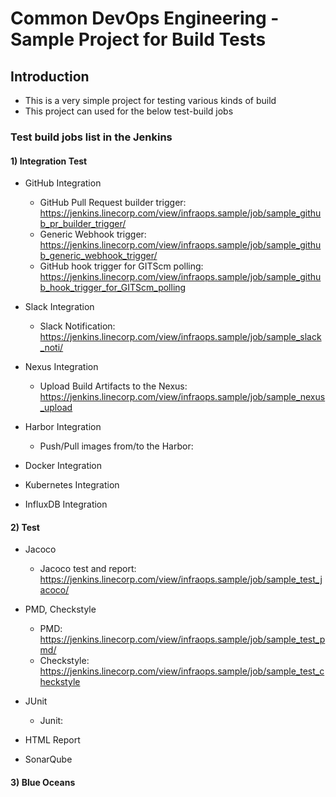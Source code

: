# Common DevOps Engineering - Sample Project for Build Tests

## Introduction

- This is a very simple project for testing various kinds of build
- This project can used for the below test-build jobs

### Test build jobs list in the Jenkins

#### 1) Integration Test

- GitHub Integration

    - GitHub Pull Request builder trigger: https://jenkins.linecorp.com/view/infraops.sample/job/sample_github_pr_builder_trigger/
    - Generic Webhook trigger: https://jenkins.linecorp.com/view/infraops.sample/job/sample_github_generic_webhook_trigger/
    - GitHub hook trigger for GITScm polling: https://jenkins.linecorp.com/view/infraops.sample/job/sample_github_hook_trigger_for_GITScm_polling
- Slack Integration

    - Slack Notification: https://jenkins.linecorp.com/view/infraops.sample/job/sample_slack_noti/
- Nexus Integration

    - Upload Build Artifacts to the Nexus: https://jenkins.linecorp.com/view/infraops.sample/job/sample_nexus_upload
- Harbor Integration

    - Push/Pull images from/to the Harbor: 
- Docker Integration
- Kubernetes Integration
- InfluxDB Integration


#### 2) Test

- Jacoco

    - Jacoco test and report: https://jenkins.linecorp.com/view/infraops.sample/job/sample_test_jacoco/
- PMD, Checkstyle

    - PMD: https://jenkins.linecorp.com/view/infraops.sample/job/sample_test_pmd/
    - Checkstyle: https://jenkins.linecorp.com/view/infraops.sample/job/sample_test_checkstyle
- JUnit

    - Junit: 
- HTML Report
- SonarQube

#### 3) Blue Oceans

